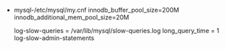 * mysql-/etc/mysql/my.cnf
	innodb_buffer_pool_size=200M
	innodb_additional_mem_pool_size=20M

	log-slow-queries = /var/lib/mysql/slow-queries.log
	long_query_time = 1
	log-slow-admin-statements
